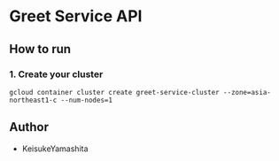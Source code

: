 # Greet Service API

## How to run

### 1. Create your cluster

```
gcloud container cluster create greet-service-cluster --zone=asia-northeast1-c --num-nodes=1
```

## Author

- KeisukeYamashita